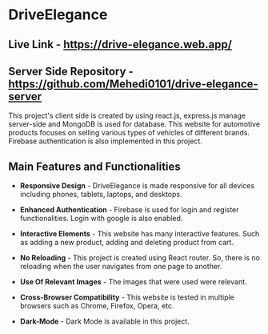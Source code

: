 # DriveElegance

## **Live Link** - <a href="https://drive-elegance.web.app/">https://drive-elegance.web.app/</a>

## **Server Side Repository** - <a href="https://github.com/Mehedi0101/drive-elegance-server">https://github.com/Mehedi0101/drive-elegance-server</a>

This project's client side is created by using react.js, express.js manage server-side and MongoDB is used for database. This website for automotive products focuses on selling various types of vehicles of different brands. Firebase authentication is also implemented in this project.

## Main Features and Functionalities
- **Responsive Design** - DriveElegance is made responsive for all devices including phones, tablets, laptops, and desktops.

- **Enhanced Authentication** - Firebase is used for login and register functionalities. Login with google is also enabled.

- **Interactive Elements** - This website has many interactive features. Such as adding a new product, adding and deleting product from cart.

- **No Reloading** - This project is created using React router. So, there is no reloading when the user navigates from one page to another.

- **Use Of Relevant Images** - The images that were used were relevant.

- **Cross-Browser Compatibility** - This website is tested in multiple browsers such as Chrome, Firefox, Opera, etc.

- **Dark-Mode** - Dark Mode is available in this project.
